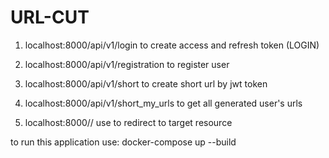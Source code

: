 # URL-CUT
1) localhost:8000/api/v1/login to create access and refresh token (LOGIN)
2) localhost:8000/api/v1/registration to register user
3) localhost:8000/api/v1/short to create short url by jwt token
4) localhost:8000/api/v1/short_my_urls to get all generated user's urls 

5) localhost:8000/<generated-key>/ use to redirect to target resource

to run this application use:
docker-compose up --build
